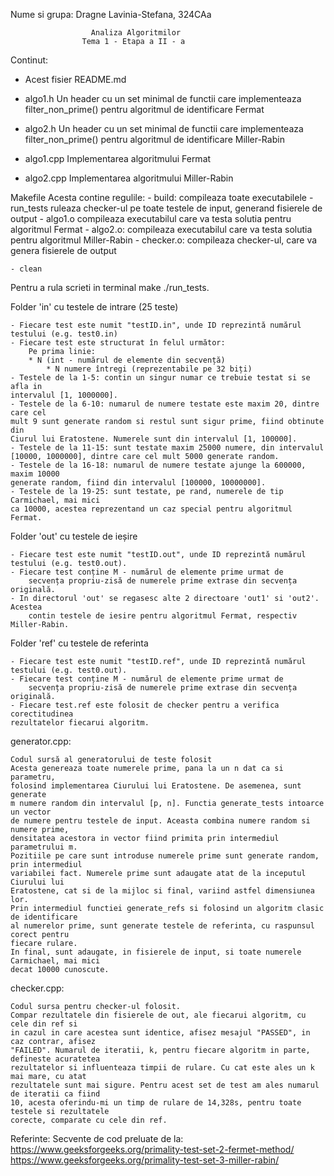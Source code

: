 Nume si grupa: Dragne Lavinia-Stefana, 324CAa

					  Analiza Algoritmilor
					Tema 1 - Etapa a II - a

Continut:

- Acest fisier README.md

- algo1.h
	Un header cu un set minimal de functii care implementeaza filter_non_prime()
	pentru algoritmul de identificare Fermat
- algo2.h
	Un header cu un set minimal de functii care implementeaza filter_non_prime()
	pentru algoritmul de identificare Miller-Rabin
- algo1.cpp
	Implementarea algoritmului Fermat
- algo2.cpp
	Implementarea algoritmului Miller-Rabin


Makefile
	Acesta contine regulile:
	- build:
		compileaza toate executabilele
	- run_tests
		ruleaza checker-ul pe toate testele de input, generand fisierele
		de output
	- algo1.o
		compileaza executabilul care va testa solutia pentru algoritmul
		Fermat
	- algo2.o:
		compileaza executabilul care va testa solutia pentru algoritmul
		Miller-Rabin
	- checker.o:
		compileaza checker-ul, care va genera fisierele de output

	- clean
	
Pentru a rula scrieti in terminal make ./run_tests.

Folder 'in' cu testele de intrare (25 teste)

	- Fiecare test este numit "testID.in", unde ID reprezintă numărul
	testului (e.g. test0.in)
	- Fiecare test este structurat în felul următor:
		Pe prima linie:
		* N (int - numărul de elemente din secvență)
      		* N numere întregi (reprezentabile pe 32 biți)
	- Testele de la 1-5: contin un singur numar ce trebuie testat si se afla in
	intervalul [1, 1000000].
	- Testele de la 6-10: numarul de numere testate este maxim 20, dintre care cel
	mult 9 sunt generate random si restul sunt sigur prime, fiind obtinute din
	Ciurul lui Eratostene. Numerele sunt din intervalul [1, 100000].
	- Testele de la 11-15: sunt testate maxim 25000 numere, din intervalul 
	[10000, 1000000], dintre care cel mult 5000 generate random.
	- Testele de la 16-18: numarul de numere testate ajunge la 600000, maxim 10000
	generate random, fiind din intervalul [100000, 10000000].
	- Testele de la 19-25: sunt testate, pe rand, numerele de tip Carmichael, mai mici
	ca 10000, acestea reprezentand un caz special pentru algoritmul Fermat.

Folder 'out' cu testele de ieșire

	- Fiecare test este numit "testID.out", unde ID reprezintă numărul
	testului (e.g. test0.out).
	- Fiecare test conține M - numărul de elemente prime urmat de 
    	secvența propriu-zisă de numerele prime extrase din secvența originală.
	- In directorul 'out' se regasesc alte 2 directoare 'out1' si 'out2'. Acestea
    	contin testele de iesire pentru algoritmul Fermat, respectiv Miller-Rabin.

Folder 'ref' cu testele de referinta

	- Fiecare test este numit "testID.ref", unde ID reprezintă numărul
	testului (e.g. test0.out).
	- Fiecare test conține M - numărul de elemente prime urmat de 
    	secvența propriu-zisă de numerele prime extrase din secvența originală.
	- Fiecare test.ref este folosit de checker pentru a verifica corectitudinea
	rezultatelor fiecarui algoritm.

generator.cpp:

	Codul sursă al generatorului de teste folosit
	Acesta genereaza toate numerele prime, pana la un n dat ca si parametru,
	folosind implementarea Ciurului lui Eratostene. De asemenea, sunt generate
	m numere random din intervalul [p, n]. Functia generate_tests intoarce un vector
	de numere pentru testele de input. Aceasta combina numere random si numere prime,
	densitatea acestora in vector fiind primita prin intermediul parametrului m.
	Pozitiile pe care sunt introduse numerele prime sunt generate random, prin intermediul
	variabilei fact. Numerele prime sunt adaugate atat de la inceputul Ciurului lui
	Eratostene, cat si de la mijloc si final, variind astfel dimensiunea lor.
	Prin intermediul functiei generate_refs si folosind un algoritm clasic de identificare
	al numerelor prime, sunt generate testele de referinta, cu raspunsul corect pentru
	fiecare rulare. 
	In final, sunt adaugate, in fisierele de input, si toate numerele Carmichael, mai mici
	decat 10000 cunoscute.

checker.cpp:
	
	Codul sursa pentru checker-ul folosit.
	Compar rezultatele din fisierele de out, ale fiecarui algoritm, cu cele din ref si
	in cazul in care acestea sunt identice, afisez mesajul "PASSED", in caz contrar, afisez
	"FAILED". Numarul de iteratii, k, pentru fiecare algoritm in parte, defineste acuratetea
	rezultatelor si influenteaza timpii de rulare. Cu cat este ales un k mai mare, cu atat
	rezultatele sunt mai sigure. Pentru acest set de test am ales numarul de iteratii ca fiind
	10, acesta oferindu-mi un timp de rulare de 14,328s, pentru toate testele si rezultatele
	corecte, comparate cu cele din ref.


Referinte:
	Secvente de cod preluate de la:
		https://www.geeksforgeeks.org/primality-test-set-2-fermet-method/
		https://www.geeksforgeeks.org/primality-test-set-3-miller-rabin/


	












